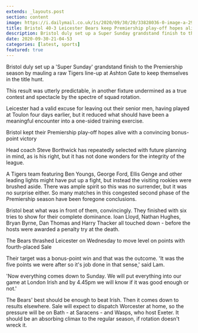 ```yaml
---
extends: _layouts.post
section: content
image: https://i.dailymail.co.uk/1s/2020/09/30/20/33828036-0-image-a-29_1601495406749.jpg 
title: Bristol 40-3 Leicester Bears keep Premiership play-off hopes alive with bonus-point victory 
description: Bristol duly set up a Super Sunday grandstand finish to the Premiership season by mauling a raw Tigers line-up at Ashton Gate to keep themselves in the title hunt. 
date: 2020-09-30-21-04-53 
categories: [latest, sports] 
featured: true 
--- 
```

Bristol duly set up a 'Super Sunday' grandstand finish to the Premiership season by mauling a raw Tigers line-up at Ashton Gate to keep themselves in the title hunt.

This result was utterly predictable, in another fixture undermined as a true contest and spectacle by the spectre of squad rotation. 

Leicester had a valid excuse for leaving out their senior men, having played at Toulon four days earlier, but it reduced what should have been a meaningful encounter into a one-sided training exercise. 

Bristol kept their Premiership play-off hopes alive with a convincing bonus-point victory

Head coach Steve Borthwick has repeatedly selected with future planning in mind, as is his right, but it has not done wonders for the integrity of the league.

A Tigers team featuring Ben Youngs, George Ford, Ellis Genge and other leading lights might have put up a fight, but instead the visiting rookies were brushed aside. There was ample spirit so this was no surrender, but it was no surprise either. So many matches in this congested second phase of the Premiership season have been foregone conclusions.

Bristol beat what was in front of them, convincingly. They finished with six tries to show for their complete dominance. Ioan Lloyd, Nathan Hughes, Bryan Byrne, Dan Thomas and Harry Thacker all touched down - before the hosts were awarded a penalty try at the death.

The Bears thrashed Leicester on Wednesday to move level on points with fourth-placed Sale

Their target was a bonus-point win and that was the outcome. 'It was the five points we were after so it's job done in that sense,' said Lam. 

'Now everything comes down to Sunday. We will put everything into our game at London Irish and by 4.45pm we will know if it was good enough or not.' 

The Bears' best should be enough to beat Irish. Then it comes down to results elsewhere. Sale will expect to dispatch Worcester at home, so the pressure will be on Bath - at Saracens - and Wasps, who host Exeter. It should be an absorbing climax to the regular season, if rotation doesn't wreck it. 

